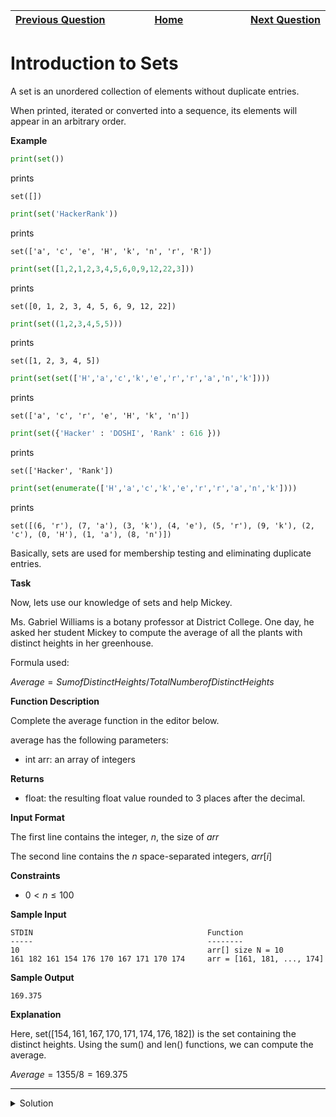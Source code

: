 | <img width=1000>[Previous Question](https://github.com/Kevin-Lago/python-hackerrank-solutions/tree/main/src/python/strings/merge_the_tools)</img> | <img width=1000>[Home](https://github.com/Kevin-Lago/python-hackerrank-solutions)</img> | <img width=1000>[Next Question](https://github.com/Kevin-Lago/python-hackerrank-solutions/tree/main/src/python/sets/no_idea)</img> |
|:---|:---:|---:|

# Introduction to Sets

A set is an unordered collection of elements without duplicate entries.

When printed, iterated or converted into a sequence, its elements will appear in an arbitrary order.

__Example__

```python
print(set())
```

prints

```
set([])
```

```python
print(set('HackerRank'))
```

prints

```
set(['a', 'c', 'e', 'H', 'k', 'n', 'r', 'R'])
```

```python
print(set([1,2,1,2,3,4,5,6,0,9,12,22,3]))
```

prints

```
set([0, 1, 2, 3, 4, 5, 6, 9, 12, 22])
```

```python
print(set((1,2,3,4,5,5)))
```

prints

```
set([1, 2, 3, 4, 5])
```

```python
print(set(set(['H','a','c','k','e','r','r','a','n','k'])))
```

prints

```
set(['a', 'c', 'r', 'e', 'H', 'k', 'n'])
```

```python
print(set({'Hacker' : 'DOSHI', 'Rank' : 616 }))
```

prints

```
set(['Hacker', 'Rank'])
```

```python
print(set(enumerate(['H','a','c','k','e','r','r','a','n','k'])))
```

prints

```
set([(6, 'r'), (7, 'a'), (3, 'k'), (4, 'e'), (5, 'r'), (9, 'k'), (2, 'c'), (0, 'H'), (1, 'a'), (8, 'n')])
```

Basically, sets are used for membership testing and eliminating duplicate entries.

__Task__

Now, lets use our knowledge of sets and help Mickey.

Ms. Gabriel Williams is a botany professor at District College. One day, he asked her student Mickey to compute the average of all the plants with distinct heights in her greenhouse.

Formula used:

$Average = Sum of Distinct Heights / Total Number of Distinct Heights$

__Function Description__

Complete the average function in the editor below.

average has the following parameters:

- int arr: an array of integers

__Returns__

- float: the resulting float value rounded to 3 places after the decimal.

__Input Format__

The first line contains the integer, $n$, the size of $arr$

The second line contains the $n$ space-separated integers, $arr[i]$

__Constraints__

- $0 < n \le 100$

__Sample Input__

```
STDIN                                       Function
-----                                       --------
10                                          arr[] size N = 10
161 182 161 154 176 170 167 171 170 174     arr = [161, 181, ..., 174]
```

__Sample Output__

```
169.375
```

__Explanation__

Here, set($[154,161,167,170,171,174,176,182]$) is the set containing the distinct heights. Using the sum() and len() functions, we can compute the average.

$Average = 1355 / 8 = 169.375$

---

<details><summary>Solution</summary>
    
```python
def average(array):
    return sum(set(array)) / len(set(array))


if __name__ == '__main__':
    n = int(input())
    arr = list(map(int, input().split()))
    result = average(arr)
    print(result)
```
</details>

